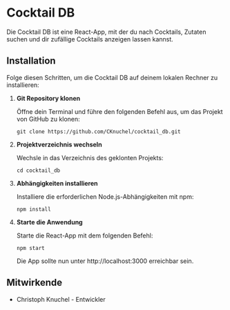 # Cocktail DB

Die Cocktail DB ist eine React-App, mit der du nach Cocktails, Zutaten suchen und dir zufällige Cocktails anzeigen lassen kannst.

## Installation

Folge diesen Schritten, um die Cocktail DB auf deinem lokalen Rechner zu installieren:

1. **Git Repository klonen**

   	Öffne dein Terminal und führe den folgenden Befehl aus, um das Projekt von GitHub zu klonen:

   	```shell
   	git clone https://github.com/CKnuchel/cocktail_db.git
	```
	
2. **Projektverzeichnis wechseln**

	Wechsle in das Verzeichnis des geklonten Projekts:

	```shell
	cd cocktail_db
	```
	
3. **Abhängigkeiten installieren**

	Installiere die erforderlichen Node.js-Abhängigkeiten mit npm:

	```shell
	npm install
	```
	
4. **Starte die Anwendung**

	Starte die React-App mit dem folgenden Befehl:

	```shell
	npm start
	```
	
	Die App sollte nun unter http://localhost:3000 erreichbar sein.

## Mitwirkende
- Christoph Knuchel - Entwickler

